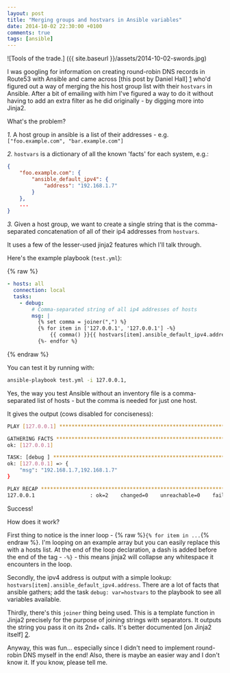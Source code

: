 ```yaml
---
layout: post
title: "Merging groups and hostvars in Ansible variables"
date: 2014-10-02 22:30:00 +0100
comments: true
tags: [ansible]
---
```


![Tools of the trade.] ({{ site.baseurl }}/assets/2014-10-02-swords.jpg)

I was googling for information on creating round-robin DNS records in Route53
with Ansible and came across [this post by Daniel Hall] [1] who'd figured out a
way of merging the his host group list with their `hostvars` in Ansible. After
a bit of emailing with him I've figured a way to do it without having to add an
extra filter as he did originally - by digging more into Jinja2.

What's the problem?

*1.* A host group in ansible is a list of their addresses - e.g.
`["foo.example.com", "bar.example.com"]`

*2.* `hostvars` is a dictionary of all the known 'facts' for each system, e.g.:

```json
{
    "foo.example.com": {
        "ansible_default_ipv4": {
            "address": "192.168.1.7"
        }
    },
    ...
}
```

*3.* Given a host group, we want to create a single string that is the
comma-separated concatenation of all of their ip4 addresses from `hostvars`.

It uses a few of the lesser-used jinja2 features which I'll talk through.

Here's the example playbook (`test.yml`):

{% raw %}
```yaml
- hosts: all
  connection: local
  tasks:
    - debug:
        # Comma-separated string of all ip4 addresses of hosts
        msg: |
          {% set comma = joiner(",") %}
          {% for item in ['127.0.0.1', '127.0.0.1'] -%}
              {{ comma() }}{{ hostvars[item].ansible_default_ipv4.address }}
          {%- endfor %}
```
{% endraw %}

You can test it by running with:

```sh
ansible-playbook test.yml -i 127.0.0.1,
```

Yes, the way you test Ansible without an inventory file is a comma-separated
list of hosts - but the comma is needed for just one host.

It gives the output (cows disabled for conciseness):

```sh
PLAY [127.0.0.1] **************************************************************

GATHERING FACTS ***************************************************************
ok: [127.0.0.1]

TASK: [debug ] ****************************************************************
ok: [127.0.0.1] => {
    "msg": "192.168.1.7,192.168.1.7"
}

PLAY RECAP ********************************************************************
127.0.0.1                  : ok=2    changed=0    unreachable=0    failed=0
```


Success!

How does it work?

First thing to notice is the inner loop - {% raw %}`{% for item in ...`{% endraw %}. I'm looping on
an example array but you can easily replace this with a hosts list. At the end
of the loop declaration, a dash is added before the end of the tag - `-%}` -
this means jinja2 will collapse any whitespace it encounters in the loop.

Secondly, the ipv4 address is output with a simple lookup:
``hostvars[item].ansible_default_ipv4.address``. There are a lot of facts that
ansible gathers; add the task `debug: var=hostvars` to the playbook to see all
variables available.

Thirdly, there's this `joiner` thing being used. This is a template function in
Jinja2 precisely for the purpose of joining strings with separators. It outputs
the string you pass it on its 2nd+ calls. It's better documented [on Jinja2
  itself] [2].

Anyway, this was fun... especially since I didn't need to implement round-robin
DNS myself in the end! Also, there is maybe an easier way and I don't know it.
If you know, please tell me.


[1]: http://www.danielhall.me/2014/09/creating-rr-records-in-route53-with-ansible/
[2]: http://jinja.pocoo.org/docs/dev/templates/#joiner
